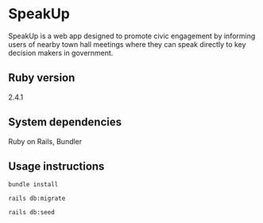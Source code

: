 # SpeakUp

SpeakUp is a web app designed to promote civic engagement by informing users of nearby town hall meetings where they can speak directly to key decision makers in government. 

## Ruby version

2.4.1

## System dependencies

Ruby on Rails, Bundler

## Usage instructions

```bundle install```

```rails db:migrate```

```rails db:seed```
